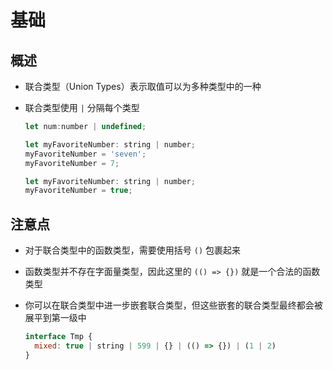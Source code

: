 # 基础

## 概述

- 联合类型（Union Types）表示取值可以为多种类型中的一种

- 联合类型使用 `|` 分隔每个类型

  ```js
  let num:number | undefined;
  ```

  ```js
  let myFavoriteNumber: string | number;
  myFavoriteNumber = 'seven';
  myFavoriteNumber = 7;
  ```

  ```js
  let myFavoriteNumber: string | number;
  myFavoriteNumber = true;
  ```

## 注意点

- 对于联合类型中的函数类型，需要使用括号 `()` 包裹起来
- 函数类型并不存在字面量类型，因此这里的 `(() => {})` 就是一个合法的函数类型
- 你可以在联合类型中进一步嵌套联合类型，但这些嵌套的联合类型最终都会被展平到第一级中

  ```js
  interface Tmp {
    mixed: true | string | 599 | {} | (() => {}) | (1 | 2)
  }
  ```
